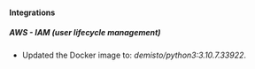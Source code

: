 #### Integrations
##### AWS - IAM (user lifecycle management)
- Updated the Docker image to: *demisto/python3:3.10.7.33922*.
